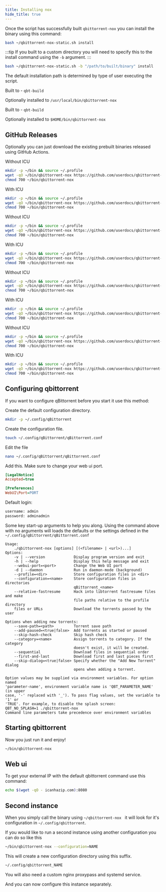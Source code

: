 ```yaml
---
title: Installing nox
hide_title: true
---
```


Once the script has successfully built `qbittorrent-nox` you can install the binary using this command:

```bash
bash ~/qbittorrent-nox-static.sh install
```

:::tip
If you built to a custom directory you will need to specify this to the install command using the `-b` argument.
:::

```bash
bash ~/qbittorrent-nox-static.sh -b "/path/to/built/binary" install
```

The default installation path is determined by type of user executing the script.

<!-- tabs:start -->

<!-- tab: root -->

Built to - `qbt-build`

Optionally installed to `/usr/local/bin/qbittorrent-nox`

<!-- tab: user -->

Built to - `qbt-build`

Optionally installed to `$HOME/bin/qbittorrent-nox`

<!-- tabs:end -->

## GitHub Releases

Optionally you can just download the existing prebuilt binaries released using GitHub Actions.

<Tabs>
  <TabItem value="x86_64" label="🔹 x86_64" default>

Without ICU

```bash
mkdir -p ~/bin && source ~/.profile
wget -qO ~/bin/qbittorrent-nox https://github.com/userdocs/qbittorrent-nox-static/releases/latest/download/x86_64-qbittorrent-nox
chmod 700 ~/bin/qbittorrent-nox
```

With ICU

```bash
mkdir -p ~/bin && source ~/.profile
wget -qO ~/bin/qbittorrent-nox https://github.com/userdocs/qbittorrent-nox-static/releases/latest/download/x86_64-icu-qbittorrent-nox
chmod 700 ~/bin/qbittorrent-nox
```

  </TabItem>
  <TabItem value="aarch64" label="🔹 aarch64">

Without ICU

```bash
mkdir -p ~/bin && source ~/.profile
wget -qO ~/bin/qbittorrent-nox https://github.com/userdocs/qbittorrent-nox-static/releases/latest/download/aarch64-qbittorrent-nox
chmod 700 ~/bin/qbittorrent-nox
```

With ICU

```bash
mkdir -p ~/bin && source ~/.profile
wget -qO ~/bin/qbittorrent-nox https://github.com/userdocs/qbittorrent-nox-static/releases/latest/download/aarch64-icu-qbittorrent-nox
chmod 700 ~/bin/qbittorrent-nox
```

  </TabItem>
  <TabItem value="armv7" label="🔹 armv7">

Without ICU

```bash
mkdir -p ~/bin && source ~/.profile
wget -qO ~/bin/qbittorrent-nox https://github.com/userdocs/qbittorrent-nox-static/releases/latest/download/armv7-qbittorrent-nox
chmod 700 ~/bin/qbittorrent-nox
```

With ICU

```bash
mkdir -p ~/bin && source ~/.profile
wget -qO ~/bin/qbittorrent-nox https://github.com/userdocs/qbittorrent-nox-static/releases/latest/download/armv7-icu-qbittorrent-nox
chmod 700 ~/bin/qbittorrent-nox
```

  </TabItem>
  <TabItem value="armhf" label="🔹 armhf">

Without ICU

```bash
mkdir -p ~/bin && source ~/.profile
wget -qO ~/bin/qbittorrent-nox https://github.com/userdocs/qbittorrent-nox-static/releases/latest/download/armhf-qbittorrent-nox
chmod 700 ~/bin/qbittorrent-nox
```

With ICU

```bash
mkdir -p ~/bin && source ~/.profile
wget -qO ~/bin/qbittorrent-nox https://github.com/userdocs/qbittorrent-nox-static/releases/latest/download/armhf-icu-qbittorrent-nox
chmod 700 ~/bin/qbittorrent-nox
```

  </TabItem>
</Tabs>

## Configuring qbittorrent

If you want to configure qBittorrent before you start it use this method:

Create the default configuration directory.

```bash
mkdir -p ~/.config/qBittorrent
```

Create the configuration file.

```bash
touch ~/.config/qBittorrent/qBittorrent.conf
```

Edit the file

```bash
nano ~/.config/qBittorrent/qBittorrent.conf
```

Add this. Make sure to change your web ui port.

```ini
[LegalNotice]
Accepted=true

[Preferences]
WebUI\Port=PORT
```

Default login:

```bash
username: admin
password: adminadmin
```

Some key start-up arguments to help you along. Using the command above with no arguments will loads the defaults or the settings defined in the `~/.config/qBittorrent/qBittorrent.conf`

```plaintext
Usage:
    ./qbittorrent-nox [options] [(<filename> | <url>)...]
Options:
    -v | --version             Display program version and exit
    -h | --help                Display this help message and exit
    --webui-port=<port>        Change the Web UI port
    -d | --daemon              Run in daemon-mode (background)
    --profile=<dir>            Store configuration files in <dir>
    --configuration=<name>     Store configuration files in directories
                               qBittorrent_<name>
    --relative-fastresume      Hack into libtorrent fastresume files and make
                               file paths relative to the profile directory
    files or URLs              Download the torrents passed by the user

Options when adding new torrents:
    --save-path=<path>         Torrent save path
    --add-paused=<true|false>  Add torrents as started or paused
    --skip-hash-check          Skip hash check
    --category=<name>          Assign torrents to category. If the category
                               doesn't exist, it will be created.
    --sequential               Download files in sequential order
    --first-and-last           Download first and last pieces first
    --skip-dialog=<true|false> Specify whether the "Add New Torrent" dialog
                               opens when adding a torrent.

Option values may be supplied via environment variables. For option named
'parameter-name', environment variable name is 'QBT_PARAMETER_NAME' (in upper
case, '-' replaced with '_'). To pass flag values, set the variable to '1' or
'TRUE'. For example, to disable the splash screen:
QBT_NO_SPLASH=1 ./qbittorrent-nox
Command line parameters take precedence over environment variables
```

## Starting qbittorrent

Now you just run it and enjoy!

```bash
~/bin/qbittorrent-nox
```

## Web ui

To get your external IP with the default qbittorrent command use this command:

```bash
echo $(wget -qO - icanhazip.com):8080
```

## Second instance

When you simply call the binary using `~/qbittorrent-nox ` it will look for it's configuration in `~/.config/qbittorrent`.

If you would like to run a second instance using another configuration you can do so like this

```bash
~/bin/qbittorrent-nox --configuration=NAME
```

This will create a new configuration directory using this suffix.

```bash
~/.config/qbittorrent_NAME
```

You will also need a custom nginx proxypass and systemd service.

And you can now configure this instance separately.
